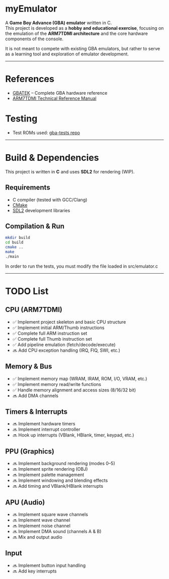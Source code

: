 # myEmulator

A **Game Boy Advance (GBA) emulator** written in C.  
This project is developed as a **hobby and educational exercise**, focusing on the emulation of the **ARM7TDMI architecture** and the core hardware components of the console.  

It is not meant to compete with existing GBA emulators, but rather to serve as a learning tool and exploration of emulator development.  

---

# References

- [GBATEK](https://problemkaputt.de/gbatek.htm) – Complete GBA hardware reference
- [ARM7TDMI Technical Reference Manual](https://developer.arm.com/documentation/ddi0210/latest)

# Testing

- Test ROMs used: [gba-tests repo](https://github.com/jsmolka/gba-tests.git)

---


# Build & Dependencies

This project is written in **C** and uses **SDL2** for rendering (WIP).

## Requirements
- C compiler (tested with GCC/Clang)
- [CMake](https://cmake.org/)
- [SDL2](https://www.libsdl.org/) development libraries

## Compilation & Run
```bash
mkdir build
cd build
cmake ..
make
./main
```
In order to run the tests, you must modify the file loaded in src/emulator.c

---


# TODO List

## CPU (ARM7TDMI)
- ✅ Implement project skeleton and basic CPU structure
- ✅ Implement initial ARM/Thumb instructions
- ✅ Complete full ARM instruction set
- ✅ Complete full Thumb instruction set
- ✅ Add pipeline emulation (fetch/decode/execute)
- 🔜 Add CPU exception handling (IRQ, FIQ, SWI, etc.)

## Memory & Bus
- ✅ Implement memory map (WRAM, IRAM, ROM, I/O, VRAM, etc.)
- ✅ Implement memory read/write functions
- ✅ Handle memory alignment and access sizes (8/16/32 bit)
- 🔜 Add DMA channels

## Timers & Interrupts
- 🔜 Implement hardware timers
- 🔜 Implement interrupt controller
- 🔜 Hook up interrupts (VBlank, HBlank, timer, keypad, etc.)

## PPU (Graphics)
- 🔜 Implement background rendering (modes 0–5)
- 🔜 Implement sprite rendering (OBJ)
- 🔜 Implement palette management
- 🔜 Implement windowing and blending effects
- 🔜 Add timing and VBlank/HBlank interrupts

## APU (Audio)
- 🔜 Implement square wave channels
- 🔜 Implement wave channel
- 🔜 Implement noise channel
- 🔜 Implement DMA sound (channels A & B)
- 🔜 Mix and output audio

## Input
- 🔜 Implement button input handling
- 🔜 Add key interrupts


